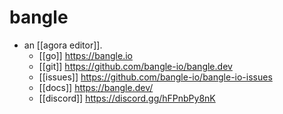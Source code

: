 # bangle

- an [[agora editor]].
  - [[go]] https://bangle.io
  - [[git]] https://github.com/bangle-io/bangle.dev
  - [[issues]] https://github.com/bangle-io/bangle-io-issues
  - [[docs]] https://bangle.dev/
  - [[discord]] https://discord.gg/hFPnbPy8nK

